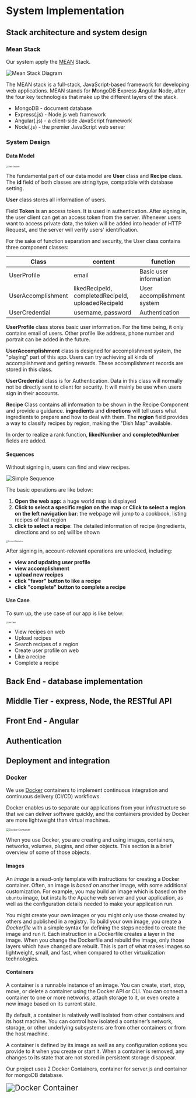 # System Implementation

## Stack architecture and system design

### Mean Stack

Our system apply the [MEAN](https://docs.docker.com/get-started/overview/) Stack.

![Mean Stack Diagram](https://webassets.mongodb.com/_com_assets/cms/mean-stack-0qy07j83ah.png)

The MEAN stack is a full-stack, JavaScript-based framework for developing web applications. MEAN stands for **M**ongoDB **E**xpress **A**ngular **N**ode, after the four key technologies that make up the different layers of the stack.

- MongoDB - document database
- Express(.js) - Node.js web framework
- Angular(.js) - a client-side JavaScript framework
- Node(.js) - the premier JavaScript web server



### System Design

#### Data Model

<img src="images/System_Implementation/classDiagram (2)-1620528230912.png" alt="Class Diagram" style="zoom: 33%;" />

The fundamental part of our data model are **User** class and **Recipe** class. The **id** field of both classes are string type, compatible with database setting.

**User** class stores all information of users.

Field **Token** is an access token. It is used in authentication. After signing in, the user client can get an access token from the server. Whenever users want to access private data, the token will be added into header of HTTP Request, and the server will verify users' identification. 

For the sake of function separation and security, the User class contains three component classes:

| Class              | content                                            | function                   |
| ------------------ | -------------------------------------------------- | -------------------------- |
| UserProfile        | email                                              | Basic user information     |
| UserAccomplishment | likedRecipeId, completedRecipeId, uploadedRecipeId | User accomplishment system |
| UserCredential     | username, password                                 | Authentication             |

 **UserProfile** class stores basic user information. For the time being, it only contains email of users. Other profile like address, phone number and portrait can be added in the future.

**UserAccomplishment** class is designed for accomplishment system, the "playing" part of this app. Users can try achieving all kinds of accomplishment and getting rewards. These accomplishment records are stored in this class.

**UserCredential** class is for Authentication. Data in this class will normally not be directly sent to client for security. It will mainly be use when users sign in their accounts.

**Recipe** Class contains all information to be shown in the Recipe Component and provide a guidance.  **ingredients** and **directions** will tell users what ingredients to prepare and how to deal with them. The **region** field provides a way to classify recipes by region, making the "Dish Map" available.

In order to realize a rank function, **likedNumber** and **completedNumber** fields are added.

#### Sequences

Without signing in, users can find and view recipes. 

![Simple Sequence](images/System_Implementation/recipeSimpleSequence.png)

The basic operations are like below:

1. **Open the web app:** a huge world map is displayed
2. **Click to select a specific region on the map** or **Click to select a region on the left navigation bar**: the webpage will jump to a cookbook, listing  recipes of that region
3. **click to select a recipe**: The detailed information of recipe (ingredients, directions and so on) will be shown 



<img src="images/System_Implementation/accountSequence.png" alt="Account Sequence" style="zoom:33%;" />

After signing in, account-relevant operations are unlocked, including:

- **view and updating user profile**
-  **view accomplishment**
- **upload new recipes**
- **click "favor" button to like a recipe**
- **click "complete" button to complete a recipe**



#### Use Case

To sum up, the use case of our app is like below:

<img src="images/System_Implementation/useCase.png" alt="Use Case" style="zoom:33%;" />

- View recipes on web
- Upload recipes
- Search recipes of a region
- Create user profile on web
- Like a recipe
- Complete a recipe

## Back End - database implementation

## Middle Tier - express, Node, the RESTful API

## Front End - Angular

## Authentication

## Deployment and integration

### Docker

We use [Docker](https://docs.docker.com/get-started/overview/) containers to implement continuous integration and continuous delivery (CI/CD) workflows. 

Docker enables us to separate our applications from your infrastructure so that we can deliver software quickly, and the containers provided by Docker are more lightweight than virtual machines.

<img src="images/System_Implementation/docker-container-20170625-1.png" alt="Docker Container" style="zoom: 50%;" />



When you use Docker, you are creating and using images, containers, networks, volumes, plugins, and other objects. This section is a brief overview of some of those objects.

[Docker Documentary]: https://docs.docker.com/get-started/overview/



#### Images

An *image* is a read-only template with instructions for creating a Docker container. Often, an image is *based on* another image, with some additional customization. For example, you may build an image which is based on the `ubuntu` image, but installs the Apache web server and your application, as well as the configuration details needed to make your application run.

You might create your own images or you might only use those created by others and published in a registry. To build your own image, you create a *Dockerfile* with a simple syntax for defining the steps needed to create the image and run it. Each instruction in a Dockerfile creates a layer in the image. When you change the Dockerfile and rebuild the image, only those layers which have changed are rebuilt. This is part of what makes images so lightweight, small, and fast, when compared to other virtualization technologies.

#### Containers

A container is a runnable instance of an image. You can create, start, stop, move, or delete a container using the Docker API or CLI. You can connect a container to one or more networks, attach storage to it, or even create a new image based on its current state.

By default, a container is relatively well isolated from other containers and its host machine. You can control how isolated a container’s network, storage, or other underlying subsystems are from other containers or from the host machine.

A container is defined by its image as well as any configuration options you provide to it when you create or start it. When a container is removed, any changes to its state that are not stored in persistent storage disappear.



Our project uses 2 Docker Containers, container for server.js and container for mongoDB database.

<img src="images/System_Implementation/DockerContainer.png" alt="Docker Container" style="zoom:150%;" />

